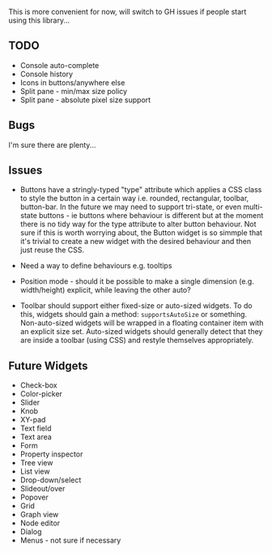 This is more convenient for now, will switch to GH issues if people start using this library...

## TODO

  * Console auto-complete
  * Console history
  * Icons in buttons/anywhere else
  * Split pane - min/max size policy
  * Split pane - absolute pixel size support

## Bugs

I'm sure there are plenty...

## Issues

  * Buttons have a stringly-typed "type" attribute which applies a CSS class to style the button in a certain way i.e. rounded, rectangular, toolbar, button-bar. In the future we may need to support tri-state, or even multi-state buttons - ie buttons where behaviour is different but at the moment there is no tidy way for the type attribute to alter button behaviour. Not sure if this is worth worrying about, the Button widget is so simmple that it's trivial to create a new widget with the desired behaviour and then just reuse the CSS.

  * Need a way to define behaviours e.g. tooltips

  * Position mode - should it be possible to make a single dimension (e.g. width/height)
    explicit, while leaving the other auto?

  * Toolbar should support either fixed-size or auto-sized widgets. To do this, widgets should gain a method: `supportsAutoSize` or something. Non-auto-sized widgets will be wrapped in a floating container item with an explicit size set. Auto-sized widgets should generally detect that they are inside a toolbar (using CSS) and restyle themselves appropriately.

## Future Widgets

  * Check-box
  * Color-picker
  * Slider
  * Knob
  * XY-pad
  * Text field
  * Text area
  * Form
  * Property inspector
  * Tree view
  * List view
  * Drop-down/select
  * Slideout/over
  * Popover
  * Grid
  * Graph view
  * Node editor
  * Dialog
  * Menus - not sure if necessary